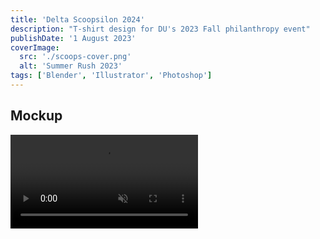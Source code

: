 ```yaml
---
title: 'Delta Scoopsilon 2024'
description: "T-shirt design for DU's 2023 Fall philanthropy event"
publishDate: '1 August 2023'
coverImage:
  src: './scoops-cover.png'
  alt: 'Summer Rush 2023'
tags: ['Blender', 'Illustrator', 'Photoshop']
---
```


## Mockup

<div class="w-full">
<video class="mx-auto" autoplay loop muted playsinline>
  <source src="https://f004.backblazeb2.com/file/payne-portfolio/scoops.mp4" type="video/mp4" />
  Your browser does not support the video tag.
</video>
</div>

